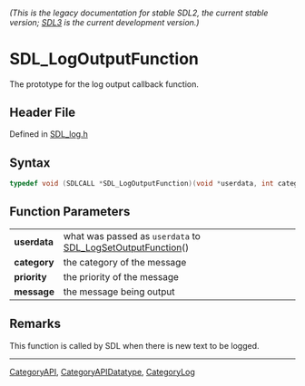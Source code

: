 ###### (This is the legacy documentation for stable SDL2, the current stable version; [SDL3](https://wiki.libsdl.org/SDL3/) is the current development version.)
# SDL_LogOutputFunction

The prototype for the log output callback function.

## Header File

Defined in [SDL_log.h](https://github.com/libsdl-org/SDL/blob/SDL2/include/SDL_log.h)

## Syntax

```c
typedef void (SDLCALL *SDL_LogOutputFunction)(void *userdata, int category, SDL_LogPriority priority, const char *message);
```

## Function Parameters

|              |                                                                                         |
| ------------ | --------------------------------------------------------------------------------------- |
| **userdata** | what was passed as `userdata` to [SDL_LogSetOutputFunction](SDL_LogSetOutputFunction)() |
| **category** | the category of the message                                                             |
| **priority** | the priority of the message                                                             |
| **message**  | the message being output                                                                |

## Remarks

This function is called by SDL when there is new text to be logged.

----
[CategoryAPI](CategoryAPI), [CategoryAPIDatatype](CategoryAPIDatatype), [CategoryLog](CategoryLog)

